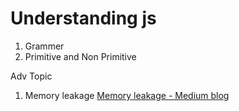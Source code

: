 # Understanding js

1. Grammer
2. Primitive and Non Primitive 

Adv Topic
1. Memory leakage
[Memory leakage - Medium blog](https://medium.com/@lelianto.eko/memory-leaks-in-javascript-and-how-to-prevent-them-96a69de65c31#:~:text=Jan%2031%2C%202023,collector%20from%20freeing%20up%20memory.)